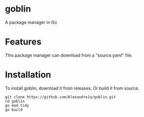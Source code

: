 # goblin
A package manager in Go

# Features
This package manager can download from a "source.yaml" file.

# Installation
To install goblin, download it from releases.
Or build it from source.
```
git clone https://github.com/Alexandre1a/goblin.git
cd goblin
go mod tidy
go build
```
